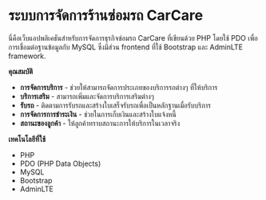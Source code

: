 # ระบบการจัดการร้านซ่อมรถ CarCare
นี่คือเว็บแอปพลิเคชันสำหรับการจัดการธุรกิจซ่อมรถ CarCare ที่เขียนด้วย PHP โดยใช้ PDO เพื่อการเชื่อมต่อฐานข้อมูลกับ MySQL ซึ่งมีส่วน frontend ที่ใช้ Bootstrap และ AdminLTE framework.


**คุณสมบัติ**
* **การจัดการบริการ** - ช่วยให้สามารถจัดการประเภทของบริการรถต่างๆ ที่ให้บริการ
* **บริการเสริม** - สามารถเพิ่มและจัดการบริการเสริมต่างๆ
* **รับรถ** - ติดตามการรับรถและสร้างใบเสร็จรับรถเพื่อเป็นหลักฐานเมื่อรับบริการ
* **การจัดการการชำระเงิน** - ช่วยในการเก็บเงินและสร้างใบแจ้งหนี้
* **สถานะของลูกค้า** - ให้ลูกค้าทราบสถานะการให้บริการในเวลาจริง

**เทคโนโลยีที่ใช้**
* PHP
* PDO (PHP Data Objects)
* MySQL
* Bootstrap
* AdminLTE
